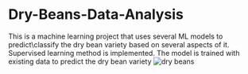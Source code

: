 # Dry-Beans-Data-Analysis
This is a machine learning project that uses several ML models to predict\classify the dry bean variety based on several aspects of it.
Supervised learning method is implemented. The model is trained with existing data to predict the dry bean variety
![dry beans](https://github.com/user-attachments/assets/577fec3b-9b8d-428b-ac26-85010dd87543)
